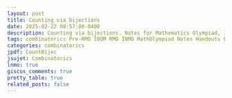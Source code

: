 ```yaml
---
layout: post
title: Counting via bijections
date: 2025-02-22 08:57:00-0400
description: Counting via bijections. Notes for Mathematics Olympiad, IOQM, RMO, INMO. Problem set, Solutions, Questions, Answers, Hints, Walkthroughs, Discussions, Solutions in pdf.
tags: combinatorics Pre-RMO IOQM RMO INMO MathOlympiad Notes Handouts LectureNotes
categories: combinatorics
jpdf: CountBijec
jsujet: Combinatorics
lnmo: true
giscus_comments: true
pretty_table: true
related_posts: false
---
```

